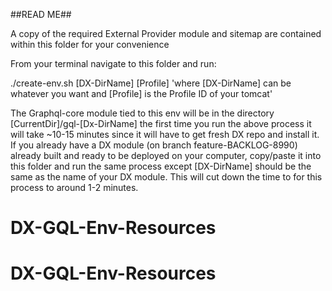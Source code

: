 ##READ ME##

A copy of the required External Provider module and sitemap are contained 
within this folder for your convenience

From your terminal navigate to this folder and run:

./create-env.sh [DX-DirName] [Profile] 
'where [DX-DirName] can be whatever you want and [Profile] is the Profile ID of your tomcat'

The Graphql-core module tied to this env will be in the directory [CurrentDir]/gql-[Dx-DirName]
the first time you run the above process it will take ~10-15 minutes since it will have to get 
fresh DX repo and install it.
If you already have a DX module (on branch feature-BACKLOG-8990) already built and ready to be deployed
on your computer, copy/paste it into this folder and run the same process except [DX-DirName]
should be the same as the name of your DX module. This will cut down the time to for this process to
around 1-2 minutes.


# DX-GQL-Env-Resources
# DX-GQL-Env-Resources
